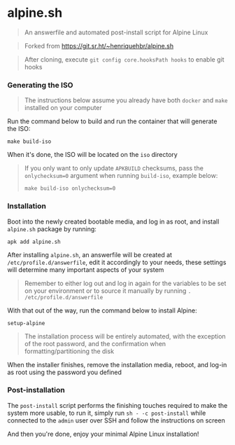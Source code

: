 [//]: # "Copyright 2021,2022 Henrique Borges"
[//]: # "Copyright 2023 Samuel Martineau"

# alpine.sh

> An answerfile and automated post-install script for Alpine Linux

> Forked from https://git.sr.ht/~henriquehbr/alpine.sh

> After cloning, execute `git config core.hooksPath hooks` to enable git hooks

### Generating the ISO

> The instructions below assume you already have both `docker` and `make`
> installed on your computer

Run the command below to build and run the container that will generate the ISO:

```
make build-iso
```

When it's done, the ISO will be located on the `iso` directory

> If you only want to only update `APKBUILD` checksums, pass the
> `onlychecksum=0` argument when running `build-iso`, example below:
>
> ```
> make build-iso onlychecksum=0
> ```

### Installation

Boot into the newly created bootable media, and log in as
root, and install `alpine.sh` package by running:

```
apk add alpine.sh
```

After installing `alpine.sh`, an answerfile will be created at
`/etc/profile.d/answerfile`, edit it accordingly to your needs, these settings
will determine many important aspects of your system

> Remember to either log out and log in again for the variables to be set on
> your environment or to source it manually by running
> `. /etc/profile.d/answerfile`

With that out of the way, run the command below to install Alpine:

```
setup-alpine
```

> The installation process will be entirely automated, with the exception of the
> root password, and the confirmation when formatting/partitioning the disk

When the installer finishes, remove the installation media, reboot, and log-in
as root using the password you defined

### Post-installation

The `post-install` script performs the finishing touches required to make the
system more usable, to run it, simply run `sh - -c post-install` while connected to the `admin` user over SSH and follow the instructions on screen

And then you're done, enjoy your minimal Alpine Linux installation!
